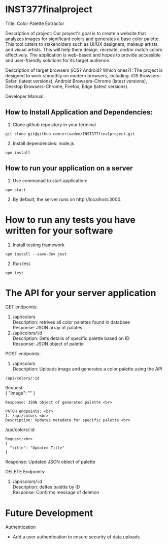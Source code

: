 # INST377finalproject
Title: Color Palette Extractor

Description of project: Our project's goal is to create a website that analyzes images for significant colors and generates a base color palette. This tool caters to stakeholders such as UI/UX designers, makeup artists, and visual artists. This will help them design, recreate, and/or match colors effectively. The application is web-based and hopes to provide accessible and user-friendly solutions for its target audience.

Description of target browsers (iOS? Android? Which ones?): The project is designed to work smoothly on modern browsers, including: iOS Browsers-Safari (latest versions), Android Browsers-Chrome (latest versions), Desktop Browsers-Chrome, Firefox, Edge (latest versions).


Developer Manual:

## How to Install Application and Dependencies:

1. Clone github repository in your terminal
```
git clone git@github.com:erivaden/INST377finalproject.git
```
2. Install dependencies: node.js
```
npm install
```
## How to run your application on a server
1. Use commanad to start application:
```
npm start
```
2. By default, the server runs on http://localhost:3000. 
# How to run any tests you have written for your software
1. Install testing framework
```
npm install --save-dev jest
```
2. Run test.
```
npm test
```
# The API for your server application
GET endpoints: <br>
1. /api/colors <br>
  Description: retrives all color palettes found in database <br>
  Response: JSON array of palates <br>
3. /api/colors/:id <br>
  Description: Gets details of specific palette based on ID <br>
  Response: JSON object of palette <br>

POST endpoints: <br>
1. /api/colors <br>
  Description: Uploads image and generates a color palette using the API <br>
  ```
  /api/colors/:id
  ```
  Request:<br>
  {
    "image": "<image>"
  }
  ```
  Response: JSON object of generated palette <br>

PATCH endpoints: <br>
1. /api/colors <br>
  Description: Updates metedata for specific palette <br>
  ```
  /api/colors/:id
  ```
  Request:<br>
  {
    "title": "Updated Title"
  }
  ```
  Response: Updated JSON oblect of palette <br>

DELETE Endpoints: <br>
1. /api/colors/:id <br>
   Description: deltes palette by ID <br>
   Response: Confirms message of deletion <br>

# Future Development

Authentication
- Add a user authentication to ensure security of data uploads
